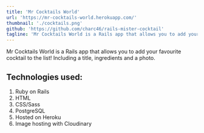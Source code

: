 ```yaml
---
title: 'Mr Cocktails World'
url: 'https://mr-cocktails-world.herokuapp.com/'
thumbnail: './cocktails.png'
github: 'https://github.com/charc46/rails-mister-cocktail'
tagline: 'Mr Cocktails World is a Rails app that allows you to add your favourite cocktail to the list.'
---
```


Mr Cocktails World is a Rails app that allows you to add your favourite cocktail to the list! Including a title, ingredients and a photo.

## Technologies used:
1. Ruby on Rails
2. HTML
3. CSS/Sass
4. PostgreSQL
5. Hosted on Heroku
6. Image hosting with Cloudinary